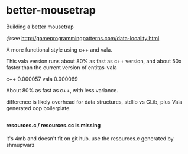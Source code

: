# better-mousetrap 

Building a better mousetrap

@see http://gameprogrammingpatterns.com/data-locality.html

A more functional style using c++ and vala.

This vala version runs about 80% as fast as c++ version, and about 50x faster than the current version of entitas-vala

c++  0.000057
vala 0.000069

About 80% as fast as c++, with less variance.

difference is likely overhead for data structures, stdlib vs GLib, plus Vala generated oop boilerplate.

## 
#### resources.c / resources.cc is missing
it's 4mb and doesn't fit on git hub. use the resources.c generated by shmupwarz

